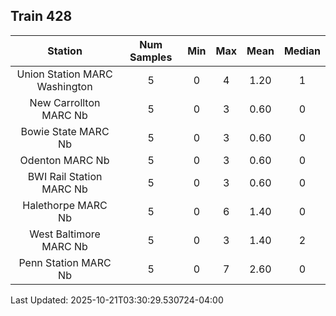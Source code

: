 ## Train 428

| Station | Num Samples | Min | Max | Mean | Median |
| :-----: | :---------: | :-: | :-: | :--: | :----: |
| Union Station MARC Washington | 5 | 0 | 4 | 1.20 | 1 |
| New Carrollton MARC Nb | 5 | 0 | 3 | 0.60 | 0 |
| Bowie State MARC Nb | 5 | 0 | 3 | 0.60 | 0 |
| Odenton MARC Nb | 5 | 0 | 3 | 0.60 | 0 |
| BWI Rail Station MARC Nb | 5 | 0 | 3 | 0.60 | 0 |
| Halethorpe MARC Nb | 5 | 0 | 6 | 1.40 | 0 |
| West Baltimore MARC Nb | 5 | 0 | 3 | 1.40 | 2 |
| Penn Station MARC Nb | 5 | 0 | 7 | 2.60 | 0 |


Last Updated: 2025-10-21T03:30:29.530724-04:00
